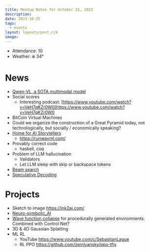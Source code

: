 ```yaml
---
title: Meetup Notes for October 25, 2023
description: 
date: 2023-10-25
tags:
  - events
layout: layouts/post.njk
image:
---
```


- Attendance: 10
- Weather: ❄️ 34°

# News
- [Qwen-VL, a SOTA multimodal model](https://github.com/QwenLM/Qwen-VL)
- Social scores
	- Interesting podcast: [https://www.youtube.com/watch?v=VeH7qKZr0WI](https://www.youtube.com/watch?v=VeH7qKZr0WI)
- BitCoin Virtual Machines
- Could we organize the construction of a Great Pyramid today, not technologically, but socially / economically speaking?
- [Home for AI Storytellers](https://curiousrefuge.com/)
	- https://runwayml.com/
- Provably correct code
	- haskell, coq
- Problem of LLM hallucination
	- Validators
	- Let LLM sleep with skip or backspace tokens
- [Beam search](https://en.wikipedia.org/wiki/Beam_search)
- [Speculative Decoding](https://arxiv.org/abs/2211.17192)
# Projects
- Sketch to image https://ink2ai.com/
- [Neuro-symbolic_AI](https://en.wikipedia.org/wiki/Neuro-symbolic_AI)
- [Wave function collapse](https://en.wikipedia.org/wiki/Wave_function_collapse) for procedurally generated environments.  Combined with Control Net?
- 3D & 4D Gaussian Splatting
- ML RL
	- YouTube https://www.youtube.com/c/SebastianLague
	- RL PPO https://github.com/zemlyansky/ppo-tfjs